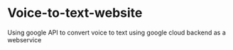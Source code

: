 # Voice-to-text-website
Using google API to convert voice to text using google cloud backend as a webservice
